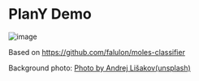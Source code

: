 # PlanY Demo
![image](https://user-images.githubusercontent.com/79255543/167872819-45a6ce18-b48c-47ea-94d2-fe9c7cb97f4a.png)



Based on https://github.com/falulon/moles-classifier

Background photo: [Photo by Andrej Lišakov(unsplash)](https://unsplash.com/@lishakov)

